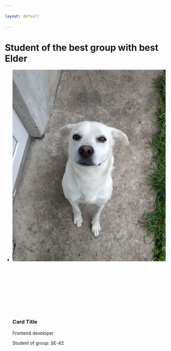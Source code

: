 ```yaml
---

layout: default

---
```


<h1>Student of the best group with best Elder</h1>
<html>
<div class ="content">
    <ul class="cards">
        <li>
<a class="card" style="width: fit-content; ">
    <img src="assets/images/dog1.jpg" class="card_image" alt="" />
    <div class="card__overlay">
      <div class="card__header">
        <svg class="card__arc" xmlns="http://www.w3.org/2000/svg"><path /></svg>                     
        <img class="card__thumb" src="assets/images/img.png" alt="" />
        <div class="card__header-text">
          <h3 class="card__title">Card Title</h3>            
          <span class="card__status">Frontend developer</span>
        </div>
      </div>
      <p class="card__description">Student of group: SE-42</p>
    </div>
  </a>  
  </li>
  </ul>
  </div>
  </html>
